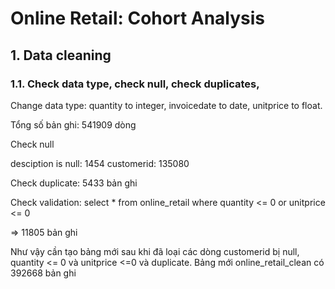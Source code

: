# Online Retail: Cohort Analysis

## 1. Data cleaning

### 1.1. Check data type, check null, check duplicates, 

Change data type: quantity to integer, invoicedate to date, unitprice to float.

Tổng số bản ghi: 541909 dòng

Check null

desciption is null: 1454
customerid: 135080 

Check duplicate: 5433 bản ghi

Check validation:
select * from online_retail
where quantity <= 0 or unitprice <= 0

=> 11805 bản ghi

Như vậy cần tạo bảng mới sau khi đã loại các dòng customerid bị null, quantity <= 0 và unitprice <=0 và duplicate.
Bảng mới online_retail_clean có 392668 bản ghi

